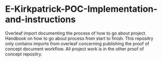 # E-Kirkpatrick-POC-Implementation-and-instructions
Overleaf import documenting the process of how to go about project. Handbook on how to go about process from start to finish.
This repositry only contains imports from overleaf concerning publishing the proof of concept document workflow.
All project work is in the other proof of concept repositry.
